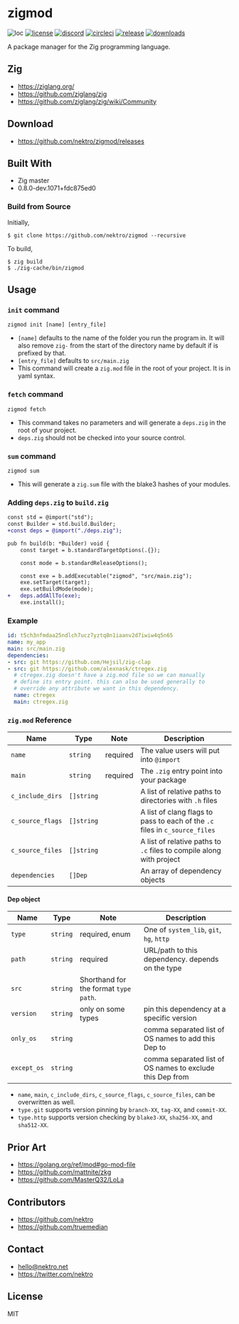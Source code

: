 # zigmod
![loc](https://sloc.xyz/github/nektro/zigmod)
[![license](https://img.shields.io/github/license/nektro/zigmod.svg)](https://github.com/nektro/zigmod/blob/master/LICENSE)
[![discord](https://img.shields.io/discord/551971034593755159.svg?logo=discord)](https://discord.gg/P6Y4zQC)
[![circleci](https://circleci.com/gh/nektro/zigmod.svg?style=svg)](https://circleci.com/gh/nektro/zigmod)
[![release](https://img.shields.io/github/v/release/nektro/zigmod)](https://github.com/nektro/zigmod/releases/latest)
[![downloads](https://img.shields.io/github/downloads/nektro/zigmod/total.svg)](https://github.com/nektro/zigmod/releases)

A package manager for the Zig programming language.

## Zig
- https://ziglang.org/
- https://github.com/ziglang/zig
- https://github.com/ziglang/zig/wiki/Community

## Download
- https://github.com/nektro/zigmod/releases

## Built With
- Zig master
- 0.8.0-dev.1071+fdc875ed0

### Build from Source
Initially,
```
$ git clone https://github.com/nektro/zigmod --recursive
```

To build,
```
$ zig build
$ ./zig-cache/bin/zigmod
```

## Usage

### `init` command
```
zigmod init [name] [entry_file]
```

- `[name]` defaults to the name of the folder you run the program in. It will also remove `zig-` from the start of the directory name by default if is prefixed by that.
- `[entry_file]` defaults to `src/main.zig`
- This command will create a `zig.mod` file in the root of your project. It is in yaml syntax.

<!--
### `add` command
```
zigmod add <type> <path>
```

- `<type>` is the type of package we're adding.
- `<path>` is the URL to the package you'd like to include.

#### Available types
- `system_lib`
- `git`
- `hg`
- `http`
-->

### `fetch` command
```
zigmod fetch
```

- This command takes no parameters and will generate a `deps.zig` in the root of your project.
- `deps.zig` should not be checked into your source control.

### `sum` command
```
zigmod sum
```

- This will generate a `zig.sum` file with the blake3 hashes of your modules.
<!-- - Place that hash in the `hash: blake-<hash>` property of a dependency to be able to check it with `verify`. -->

### Adding `deps.zig` to `build.zig`
```diff
const std = @import("std");
const Builder = std.build.Builder;
+const deps = @import("./deps.zig");

pub fn build(b: *Builder) void {
    const target = b.standardTargetOptions(.{});

    const mode = b.standardReleaseOptions();

    const exe = b.addExecutable("zigmod", "src/main.zig");
    exe.setTarget(target);
    exe.setBuildMode(mode);
+   deps.addAllTo(exe);
    exe.install();
```

### Example
```yml
id: t5ch3nfmdaa25ndlch7ucz7yztq8n1iaanv2d7iwiw4q5n65
name: my_app
main: src/main.zig
dependencies:
- src: git https://github.com/Hejsil/zig-clap
- src: git https://github.com/alexnask/ctregex.zig
  # ctregex.zig doesn't have a zig.mod file so we can manually
  # define its entry point. this can also be used generally to
  # override any attribute we want in this dependency.
  name: ctregex
  main: ctregex.zig
```

### `zig.mod` Reference
| Name | Type | Note | Description |
|------|------|------|-------------|
| `name` | `string` | required | The value users will put into `@import` |
| `main` | `string` | required | The `.zig` entry point into your package |
| `c_include_dirs` | `[]string` | | A list of relative paths to directories with `.h` files |
| `c_source_flags` | `[]string` | | A list of clang flags to pass to each of the `.c` files in `c_source_files` |
| `c_source_files` | `[]string` | | A list of relative paths to `.c` files to compile along with project |
| `dependencies` | `[]Dep` | | An array of dependency objects |

#### Dep object
| Name | Type | Note | Description |
|------|------|------|-------------|
| `type` | `string` | required, enum | One of `system_lib`, `git`, `hg`, `http` |
| `path` | `string` | required | URL/path to this dependency. depends on the type |
| `src` | `string` | Shorthand for the format `type path`. |
| `version` | `string` | only on some types | pin this dependency at a specific version |
| `only_os` | `string` | | comma separated list of OS names to add this Dep to |
| `except_os` | `string` | | comma separated list of OS names to exclude this Dep from |

- `name`, `main`, `c_include_dirs`, `c_source_flags`, `c_source_files`, can be overwritten as well.
- `type.git` supports version pinning by `branch-XX`, `tag-XX`, and `commit-XX`.
- `type.http` supports version checking by `blake3-XX`, `sha256-XX`, and `sha512-XX`.

## Prior Art
- https://golang.org/ref/mod#go-mod-file
- https://github.com/mattnite/zkg
- https://github.com/MasterQ32/LoLa

## Contributors
- https://github.com/nektro
- https://github.com/truemedian

## Contact
- hello@nektro.net
- https://twitter.com/nektro

## License
MIT

